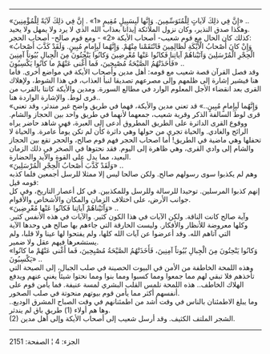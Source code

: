 ------------------------------------------------------------------------

«إِنَّ فِي ذلِكَ لَآياتٍ لِلْمُتَوَسِّمِينَ. وَإِنَّها لَبِسَبِيلٍ مُقِيمٍ «1» . إِنَّ فِي ذلِكَ لَآيَةً
لِلْمُؤْمِنِينَ» ..  
وهكذا صدق النذير، وكان نزول الملائكة إيذانا بعذاب الله الذي لا يرد ولا
يمهل ولا يحيد.  
كذلك كان الحال مع قوم شعيب- أصحاب الأيكة «2» - ومع قوم صالح- أصحاب
الحجر:  
«وَإِنْ كانَ أَصْحابُ الْأَيْكَةِ لَظالِمِينَ فَانْتَقَمْنا مِنْهُمْ. وَإِنَّهُما لَبِإِمامٍ مُبِينٍ. وَلَقَدْ
كَذَّبَ أَصْحابُ الْحِجْرِ الْمُرْسَلِينَ وَآتَيْناهُمْ آياتِنا فَكانُوا عَنْها مُعْرِضِينَ وَكانُوا
يَنْحِتُونَ مِنَ الْجِبالِ بُيُوتاً آمِنِينَ فَأَخَذَتْهُمُ الصَّيْحَةُ مُصْبِحِينَ، فَما أَغْنى عَنْهُمْ ما
كانُوا يَكْسِبُونَ» ..  
وقد فصل القرآن قصة شعيب مع قومه: أهل مدين وأصحاب الأيكة في مواضع أخرى.
فأما هنا فيشير إشارة إلى ظلمهم وإلى مصرعهم تصديقا لنبأ العذاب، في هذا
الشوط، ولإهلاك القرى بعد انقضاء الأجل المعلوم الوارد في مطالع السورة.
ومدين والأيكة كانتا بالقرب من قرى لوط. والإشارة الواردة هنا..  
«وَإِنَّهُما لَبِإِمامٍ مُبِينٍ..» قد تعني مدين والأيكة، فهما في طريق واضح غير
مندثر، وقد تعني قرى لوط السالفة الذكر وقرية شعيب، جمعهما لأنهما في طريق
واحد بين الحجاز والشام. ووقوع القرى الداثرة على الطريق المطروق أدعى إلى
العبرة، فهي شاهد حاضر يراه الرائح والغادي. والحياة تجري من حولها وهي
داثرة كأن لم تكن يوماً عامرة. والحياة لا تحفلها وهي ماضية في الطريق! أما
اصحاب الحجر فهم قوم صالح، والحجر تقع بين الحجاز والشام إلى وادي القرى،
وهي ظاهرة إلى اليوم. فقد نحتوها في الصخر في ذلك الزمان البعيد، مما يدل
على القوة والأيد والحضارة.  
«وَلَقَدْ كَذَّبَ أَصْحابُ الْحِجْرِ الْمُرْسَلِينَ» ..  
وهم لم يكذبوا سوى رسولهم صالح. ولكن صالحا ليس إلا ممثلا للرسل أجمعين
فلما كذبه قومه قيل:  
إنهم كذبوا المرسلين. توحيدا للرسالة وللرسل وللمكذبين. في كل أعصار
التاريخ، وفي كل جوانب الأرض، على اختلاف الزمان والمكان والأشخاص
والأقوام.  
«وَآتَيْناهُمْ آياتِنا فَكانُوا عَنْها مُعْرِضِينَ» ..  
وآية صالح كانت الناقة. ولكن الآيات في هذا الكون كثير. والآيات في هذه
الأنفس كثير. وكلها معروضة للأنظار والأفكار. وليست الخارقة التي جاءهم بها
صالح هي وحدها الآية التي آتاهم الله. وقد أعرضوا عن آيات الله كلها، ولم
يفتحوا لها عينا ولا قلبا، ولم يستشعرها فيهم عقل ولا ضمير.  
«وَكانُوا يَنْحِتُونَ مِنَ الْجِبالِ بُيُوتاً آمِنِينَ، فَأَخَذَتْهُمُ الصَّيْحَةُ مُصْبِحِينَ، فَما أَغْنى
عَنْهُمْ ما كانُوا يَكْسِبُونَ» ..  
وهذه اللمحة الخاطفة من الأمن في البيوت الحصينة في صلب الجبال، إلى الصيحة
التي تأخذهم فلا تبقي لهم مما جمعوا ومما كسبوا ومما بنوا ومما نحتوا شيئاً
يغني عنهم ويدفع الهلاك الخاطف.. هذه اللمحة تلمس القلب البشري لمسة عنيفة.
فما يأمن قوم على أنفسهم أكثر مما يأمن قوم بيوتهم منحوتة في صلب الصخور.  
وما يبلغ الاطمئنان بالناس في وقت أشد من اطمئنانهم في وقت الصباح المشرق
الوديع.. وها هم أولاء (1) طريق باق لم يندثر.  
(2) الشجر الملتف الكثيف. وقد أرسل شعيب إلى أصحاب الأيكة وإلى أهل مدين.

------------------------------------------------------------------------

الجزء: 4 ¦ الصفحة: 2151
